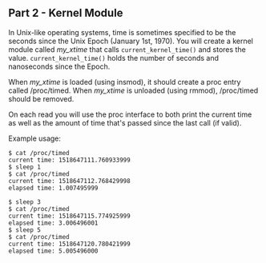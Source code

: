 ## Part 2 - Kernel Module
In Unix-like operating systems, time is sometimes specified to be the seconds since the Unix Epoch (January 1st, 1970). You will create a kernel module called *my_xtime* that calls `current_kernel_time()` and stores the value. `current_kernel_time()` holds the number of seconds and nanoseconds since the Epoch.

When *my_xtime* is loaded (using insmod), it should create a proc entry called /proc/timed. When *my_xtime* is unloaded (using rmmod), /proc/timed should be removed.

On each read you will use the proc interface to both print the current time as well as the amount of time that's passed since the last call (if valid).

Example usage:

```
$ cat /proc/timed
current time: 1518647111.760933999
$ sleep 1
$ cat /proc/timed
current time: 1518647112.768429998
elapsed time: 1.007495999

$ sleep 3
$ cat /proc/timed
current time: 1518647115.774925999
elapsed time: 3.006496001
$ sleep 5
$ cat /proc/timed
current time: 1518647120.780421999
elapsed time: 5.005496000
```
